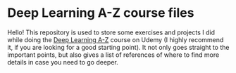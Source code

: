 # Deep Learning A-Z course files

Hello! This repository is used to store some exercises and projects I did while doing the [Deep Learning A-Z](https://www.udemy.com/deeplearning/) course on Udemy (I highly recommend it, if you are looking for a good starting point). It not only goes straight to the important points, but also gives a list of references of where to find more details in case you need to go deeper. 
